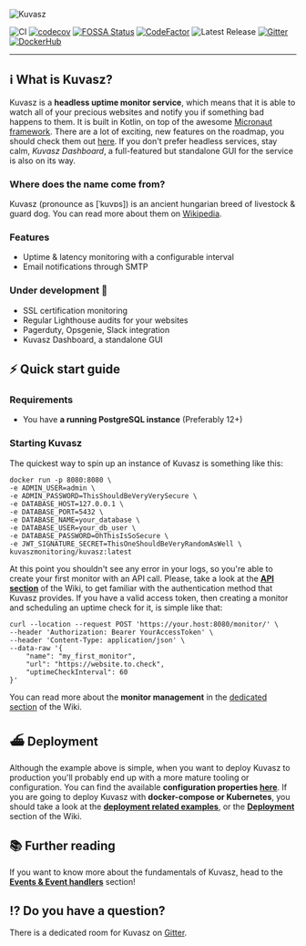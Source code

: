 ![Kuvasz](https://github.com/kuvasz-uptime/kuvasz/raw/main/docs/kuvasz_banner.png)

![CI](https://github.com/kuvasz-uptime/kuvasz/workflows/CI/badge.svg?branch=main)
[![codecov](https://codecov.io/gh/kuvasz-uptime/kuvasz/branch/main/graph/badge.svg)](https://codecov.io/gh/kuvasz-uptime/kuvasz)
[![FOSSA Status](https://app.fossa.com/api/projects/git%2Bgithub.com%2Fkuvasz-uptime%2Fkuvasz.svg?type=shield)](https://app.fossa.com/projects/git%2Bgithub.com%2Fkuvasz-uptime%2Fkuvasz?ref=badge_shield)
[![CodeFactor](https://www.codefactor.io/repository/github/kuvasz-uptime/kuvasz/badge)](https://www.codefactor.io/repository/github/kuvasz-uptime/kuvasz)
![Latest Release](https://badgen.net/github/release/kuvasz-uptime/kuvasz)
[![Gitter](https://badges.gitter.im/kuvasz-uptime/community.svg)](https://gitter.im/kuvasz-uptime/community?utm_source=badge&utm_medium=badge&utm_campaign=pr-badge)
[![DockerHub](https://badgen.net/badge/docker/hub/blue?icon=docker)](https://hub.docker.com/r/kuvaszmonitoring/kuvasz)

---

## ℹ️ What is Kuvasz?

Kuvasz is a **headless uptime monitor service**, which means that it is able to watch all of your precious websites and notify you if something bad happens to them. It is built in Kotlin, on top of the awesome [Micronaut framework](https://github.com/micronaut-projects). 
There are a lot of exciting, new features on the roadmap, you should check them out [here](https://github.com/kuvasz-uptime/kuvasz/projects/1). If you don't prefer headless services, stay calm, _Kuvasz Dashboard_, a full-featured but standalone GUI for the service is also on its way.

### Where does the name come from?

Kuvasz (pronounce as [ˈkuvɒs]) is an ancient hungarian breed of livestock & guard dog. You can read more about them on [Wikipedia](https://en.wikipedia.org/wiki/Kuvasz).

### Features

- Uptime & latency monitoring with a configurable interval
- Email notifications through SMTP

### Under development 🚧

- SSL certification monitoring
- Regular Lighthouse audits for your websites
- Pagerduty, Opsgenie, Slack integration
- Kuvasz Dashboard, a standalone GUI

## ⚡️  Quick start guide

### Requirements

- You have **a running PostgreSQL instance** (Preferably 12+)

### Starting Kuvasz

The quickest way to spin up an instance of Kuvasz is something like this:

```shell
docker run -p 8080:8080 \
-e ADMIN_USER=admin \
-e ADMIN_PASSWORD=ThisShouldBeVeryVerySecure \
-e DATABASE_HOST=127.0.0.1 \
-e DATABASE_PORT=5432 \
-e DATABASE_NAME=your_database \
-e DATABASE_USER=your_db_user \
-e DATABASE_PASSWORD=OhThisIsSoSecure \
-e JWT_SIGNATURE_SECRET=ThisOneShouldBeVeryRandomAsWell \
kuvaszmonitoring/kuvasz:latest
```

At this point you shouldn't see any error in your logs, so you're able to create your first monitor with an API call. Please, take a look at the [**API section**](https://github.com/kuvasz-uptime/kuvasz/wiki/API) of the Wiki, to get familiar with the authentication method that Kuvasz provides.
If you have a valid access token, then creating a monitor and scheduling an uptime check for it, is simple like that:

```shell
curl --location --request POST 'https://your.host:8080/monitor/' \
--header 'Authorization: Bearer YourAccessToken' \
--header 'Content-Type: application/json' \
--data-raw '{
    "name": "my_first_monitor",
    "url": "https://website.to.check",
    "uptimeCheckInterval": 60
}'
```

You can read more about the **monitor management** in the [dedicated section](https://github.com/kuvasz-uptime/kuvasz/wiki/Monitor-management) of the Wiki.

## ⛴ Deployment

Although the example above is simple, when you want to deploy Kuvasz to production you'll probably end up with a more mature tooling or configuration. You can find the available **configuration properties [here](https://github.com/kuvasz-uptime/kuvasz/wiki/Configuration)**.
If you are going to deploy Kuvasz with **docker-compose or Kubernetes**, you should take a look at the [**deployment related examples**](https://github.com/kuvasz-uptime/kuvasz/tree/main/examples), or the [**Deployment**](https://github.com/kuvasz-uptime/kuvasz/wiki/Deployment) section of the Wiki.

## 📚 Further reading

If you want to know more about the fundamentals of Kuvasz, head to the [**Events & Event handlers**](https://github.com/kuvasz-uptime/kuvasz/wiki/Events-&-Event-handlers) section!

## ⁉️ Do you have a question?

There is a dedicated room for Kuvasz on [Gitter](https://gitter.im/kuvasz-uptime/community).
